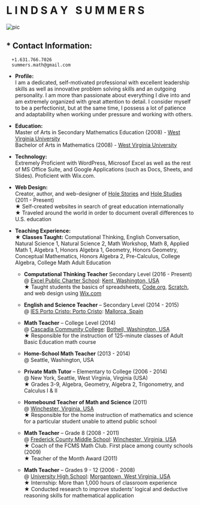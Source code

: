 # **L I N D S A Y &nbsp; S U M M E R S**  
![pic]
  
## * **Contact Information:**  
      +1.631.766.7026  
      summers.math@gmail.com  
      
* **Profile:**  
I am a dedicated, self-motivated professional with excellent leadership skills as well as innovative problem solving skills and an outgoing personality. I am more than passionate about everything I dive into and am extremely organized with great attention to detail. I consider myself to be a perfectionist, but at the same time, I possess a lot of patience and adaptability when working under pressure and working with others.  
        
* **Education:**  
      Master of Arts in Secondary Mathematics Education (2008) - [West Virginia University]  
      Bachelor of Arts in Mathematics (2008) - [West Virginia University]  
      
* **Technology:**  
      Extremely Proficient with WordPress, Microsof Excel as well as the rest of MS Office Suite, and Google Applications (such as Docs, Sheets, and Slides).  Proficient with Wix.com.  
      
* **Web Design:**  
      Creator, author, and web-designer of [Hole Stories] and [Hole Studies] (2011 - Present)  
      ★ Self-created websites in search of great education internationally  
      ★ Traveled around the world in order to document overall differences to U.S. education  
      
* **Teaching Experience:**  
      ★ **Classes Taught:** Computational Thinking, English Conversation, Natural Science 1, Natural Science 2, Math Workshop, Math 8, Applied Math 1, Algebra 1, Honors Algebra 1, Geometry, Honors Geometry, Conceptual Mathematics, Honors Algebra 2, Pre-Calculus, College Algebra, College Math Adult Education  
      
  * **Computational Thinking Teacher** Secondary Level (2016 - Present)   
  @ [Excel Public Charter School]: [Kent, Washington, USA]  
  ★ Taught students the basics of spreadsheets, [Code.org], [Scratch], and web design using [Wix.com]  
      
  * **English and Science Teacher** – Secondary Level (2014 - 2015)   
  @ [IES Porto Cristo: Porto Cristo]: [Mallorca, Spain]  
  
  * **Math Teacher** – College Level (2014)  
  @ [Cascadia Community College]: [Bothell, Washington, USA]  
  ★ Responsible for the instruction of 125-minute classes of Adult Basic Education math course  
  
  * **Home-School Math Teacher** (2013 - 2014)  
  @ Seattle, Washington, USA  
  
  * **Private Math Tutor** – Elementary to College (2006 - 2014)  
  @ New York, Seattle, West Virginia, Virginia (USA)  
  ★ Grades 3-9, Algebra, Geometry, Algebra 2, Trigonometry, and Calculus I & II  
  
  * **Homebound Teacher of Math and Science** (2011)  
  @ [Winchester, Virginia, USA]  
  ★ Responsible for the home instruction of mathematics and science for a particular student unable to attend public school  
 
  * **Math Teacher** – Grade 8 (2008 - 2011)  
  @ [Frederick County Middle School]: [Winchester, Virginia, USA]  
  ★ Coach of the FCMS Math Club. First place among county schools (2009)  
  ★ Teacher of the Month Award (2011)  
  
  * **Math Teacher** – Grades 9 - 12 (2006 - 2008)  
  @ [University High School]: [Morgantown, West Virginia, USA]  
  ★ Internship: More than 1,000 hours of classroom experience  
  ★ Conducted research to improve students’ logical and deductive reasoning skills for mathematical application  
   
  
[Hole Stories]: http://www.holestories.com
[Hole Studies]: http://www.holestudies.com
[Code.org]: http://www.code.org
[Wix.com]: http://www.wix.com
[Scratch]: https://scratch.mit.edu/

[pic]:  http://www.holestories.com/wp-content/uploads/2017/02/Life-Line-Picture.png

[West Virginia University]: http://www.wvu.edu

[Excel Public Charter School]: http://excelwa.org/
[Kent, Washington, USA]: https://www.google.com/maps/place/Excel+Public+Charter+School/@47.573636,-122.3616382,11z/data=!4m5!3m4!1s0x54905dafb115aef7:0x6e46cde67c69981c!8m2!3d47.428902!4d-122.19547

[IES Porto Cristo: Porto Cristo]: http://www.iesportocristo.net/
[Mallorca, Spain]: https://www.google.com/maps/place/07680+Porto+Cristo,+Balearic+Islands,+Spain/@40.835994,-1.6738414,6z/data=!4m5!3m4!1s0x1296413bc7f5e825:0x7b948646a36e4626!8m2!3d39.5441348!4d3.3368181

[Cascadia Community College]: http://www.cascadia.edu/
[Bothell, Washington, USA]: https://www.google.com/maps/place/Cascadia+College/@47.7140002,-122.3656987,11z/data=!4m5!3m4!1s0x54900e65a69acf63:0x250fc4b08f381ec2!8m2!3d47.761099!4d-122.192664

[Frederick County Middle School]: http://fcm.frederick.k12.va.us/
[Winchester, Virginia, USA]: https://www.google.com/maps/place/Winchester,+VA+22601/@39.1849461,-79.465229,7z/data=!4m5!3m4!1s0x89b5eef740674ac1:0x91b50a0f9c168184!8m2!3d39.1856597!4d-78.1633341

[University High School]: http://hawks.mono.k12.wv.us/
[Morgantown, West Virginia, USA]: https://www.google.com/maps/place/Morgantown,+WV/@38.6810642,-84.6895592,6z/data=!4m5!3m4!1s0x88357b684185333d:0x78bee909ab8d43e4!8m2!3d39.629526!4d-79.9558968
